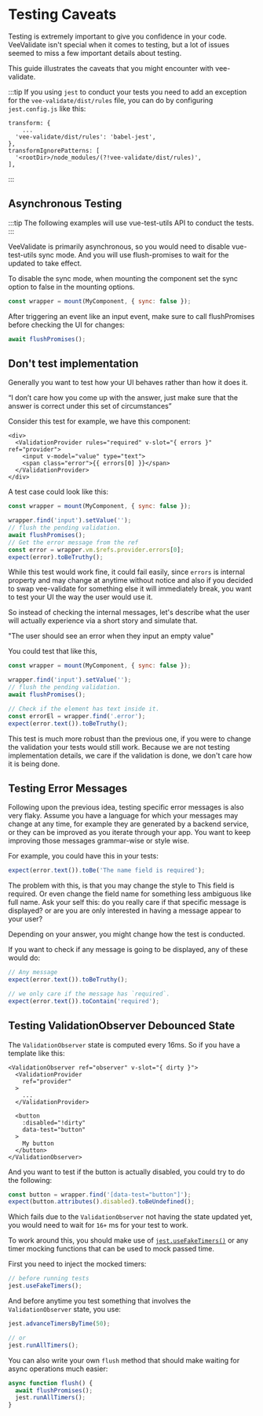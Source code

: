 # Testing Caveats

Testing is extremely important to give you confidence in your code. VeeValidate isn't special when it comes to testing, but a lot of issues seemed to miss a few important details about testing.

This guide illustrates the caveats that you might encounter with vee-validate.

:::tip
If you using `jest` to conduct your tests you need to add an exception for the `vee-validate/dist/rules` file, you can do by configuring `jest.config.js` like this:

```
transform: {
    ...
  'vee-validate/dist/rules': 'babel-jest',
},
transformIgnorePatterns: [
  '<rootDir>/node_modules/(?!vee-validate/dist/rules)',
],
```

:::

## Asynchronous Testing

:::tip
The following examples will use vue-test-utils API to conduct the tests.
:::

VeeValidate is primarily asynchronous, so you would need to disable vue-test-utils sync mode. And you will use flush-promises to wait for the updated to take effect.

To disable the sync mode, when mounting the component set the sync option to false in the mounting options.

```js
const wrapper = mount(MyComponent, { sync: false });
```

After triggering an event like an input event, make sure to call flushPromises before checking the UI for changes:

```js
await flushPromises();
```

## Don't test implementation

Generally you want to test how your UI behaves rather than how it does it.

“I don’t care how you come up with the answer, just make sure that the answer is correct under this set of circumstances”

Consider this test for example, we have this component:

```vue
<div>
  <ValidationProvider rules="required" v-slot="{ errors }" ref="provider">
    <input v-model="value" type="text">
    <span class="error">{{ errors[0] }}</span>
  </ValidationProvider>
</div>
```

A test case could look like this:

```js
const wrapper = mount(MyComponent, { sync: false });

wrapper.find('input').setValue('');
// flush the pending validation.
await flushPromises();
// Get the error message from the ref
const error = wrapper.vm.$refs.provider.errors[0];
expect(error).toBeTruthy();
```

While this test would work fine, it could fail easily, since `errors` is internal property and may change at anytime without notice and also if you decided to swap vee-validate for something else it will immediately break, you want to test your UI the way the user would use it.

So instead of checking the internal messages, let's describe what the user will actually experience via a short story and simulate that.

"The user should see an error when they input an empty value"

You could test that like this,

```js
const wrapper = mount(MyComponent, { sync: false });

wrapper.find('input').setValue('');
// flush the pending validation.
await flushPromises();

// Check if the element has text inside it.
const errorEl = wrapper.find('.error');
expect(error.text()).toBeTruthy();
```

This test is much more robust than the previous one, if you were to change the validation your tests would still work. Because we are not testing implementation details, we care if the validation is done, we don't care how it is being done.

## Testing Error Messages

Following upon the previous idea, testing specific error messages is also very flaky. Assume you have a language for which your messages may change at any time, for example they are generated by a backend service, or they can be improved as you iterate through your app. You want to keep improving those messages grammar-wise or style wise.

For example, you could have this in your tests:

```js
expect(error.text()).toBe('The name field is required');
```

The problem with this, is that you may change the style to This field is required. Or even change the field name for something less ambiguous like full name. Ask your self this: do you really care if that specific message is displayed? or are you are only interested in having a message appear to your user?

Depending on your answer, you might change how the test is conducted.

If you want to check if any message is going to be displayed, any of these would do:

```js
// Any message
expect(error.text()).toBeTruthy();

// we only care if the message has `required`.
expect(error.text()).toContain('required');
```

## Testing ValidationObserver Debounced State

The `ValidationObserver` state is computed every 16ms. So if you have a template like this:

```vue
<ValidationObserver ref="observer" v-slot="{ dirty }">
  <ValidationProvider
    ref="provider"
  >
    ...
  </ValidationProvider>

  <button
    :disabled="!dirty"
    data-test="button"
  >
    My button
  </button>
</ValidationObserver>
```

And you want to test if the button is actually disabled, you could try to do the following:

```js
const button = wrapper.find('[data-test="button"]');
expect(button.attributes().disabled).toBeUndefined();
```

Which fails due to the `ValidationObserver` not having the state updated yet, you would need to wait for `16+` ms for your test to work.

To work around this, you should make use of [`jest.useFakeTimers()`](https://jestjs.io/docs/en/timer-mocks) or any timer mocking functions that can be used to mock passed time.

First you need to inject the mocked timers:

```js
// before running tests
jest.useFakeTimers();
```

And before anytime you test something that involves the `ValidationObserver` state, you use:

```js
jest.advanceTimersByTime(50);

// or
jest.runAllTimers();
```

You can also write your own `flush` method that should make waiting for async operations much easier:

```js
async function flush() {
  await flushPromises();
  jest.runAllTimers();
}
```
